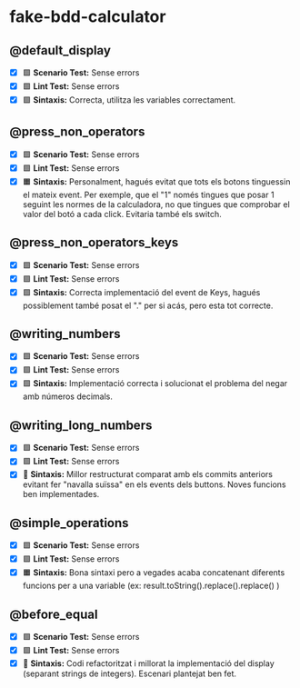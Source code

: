 # fake-bdd-calculator

## @default_display 
- [X] 🟩 **Scenario Test:** Sense errors
- [X] 🟩 **Lint Test:** Sense errors
- [X] 🟩 **Sintaxis:** Correcta, utilitza les variables correctament.

## @press_non_operators
- [X] 🟩 **Scenario Test:** Sense errors
- [X] 🟩 **Lint Test:** Sense errors
- [X] 🟧 **Sintaxis:** Personalment, hagués evitat que tots els botons tinguessin el mateix event. Per exemple, que el "1" només tingues que posar 1 seguint les normes de la calculadora, no que tingues que comprobar el valor del botó a cada click. Evitaria també els switch.

## @press_non_operators_keys
- [X] 🟩 **Scenario Test:** Sense errors
- [X] 🟩 **Lint Test:** Sense errors
- [X] 🟩 **Sintaxis:** Correcta implementació del event de Keys, hagués possiblement també posat el "." per si acás, pero esta tot correcte.

## @writing_numbers
- [X] 🟩 **Scenario Test:** Sense errors
- [X] 🟩 **Lint Test:** Sense errors
- [X] 🟩 **Sintaxis:** Implementació correcta i solucionat el problema del negar amb números decimals.

## @writing_long_numbers
- [X] 🟩 **Scenario Test:** Sense errors
- [X] 🟩 **Lint Test:** Sense errors
- [X] 🔼 **Sintaxis:** Millor restructurat comparat amb els commits anteriors evitant fer "navalla suïssa" en els events dels buttons. Noves funcions ben implementades.

## @simple_operations
- [X] 🟩 **Scenario Test:** Sense errors
- [X] 🟩 **Lint Test:** Sense errors
- [X] 🟧 **Sintaxis:** Bona sintaxi pero a vegades acaba concatenant diferents funcions per a una variable (ex: result.toString().replace().replace() )

## @before_equal
- [X] 🟩 **Scenario Test:** Sense errors
- [X] 🟩 **Lint Test:** Sense errors
- [X] 🔼 **Sintaxis:** Codi refactoritzat i millorat la implementació del display (separant strings de integers). Escenari plantejat ben fet.
